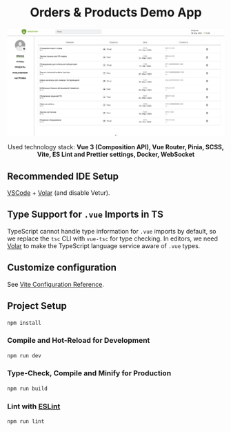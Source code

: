 <div style="margin-top:0; padding-top:0" align="center">
<h1 style="margin-top:0">Orders & Products Demo App</h1>
  
<img src="./public/img/readme.jpg" width="550" alt="app screen" />

<p>Used technology stack: <b>Vue 3 (Composition API), Vue Router, Pinia, SCSS, Vite, ES Lint and Prettier settings, Docker, WebSocket</b></p>
</div>

## Recommended IDE Setup

[VSCode](https://code.visualstudio.com/) + [Volar](https://marketplace.visualstudio.com/items?itemName=Vue.volar) (and disable Vetur).

## Type Support for `.vue` Imports in TS

TypeScript cannot handle type information for `.vue` imports by default, so we replace the `tsc` CLI with `vue-tsc` for type checking. In editors, we need [Volar](https://marketplace.visualstudio.com/items?itemName=Vue.volar) to make the TypeScript language service aware of `.vue` types.

## Customize configuration

See [Vite Configuration Reference](https://vite.dev/config/).

## Project Setup

```sh
npm install
```

### Compile and Hot-Reload for Development

```sh
npm run dev
```

### Type-Check, Compile and Minify for Production

```sh
npm run build
```

### Lint with [ESLint](https://eslint.org/)

```sh
npm run lint
```
